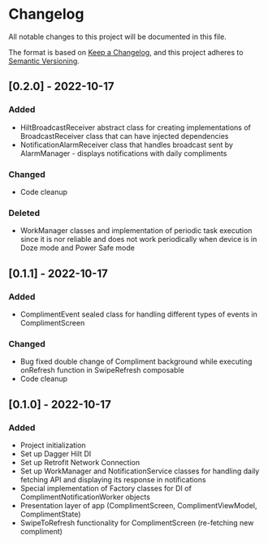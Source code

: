 # Changelog

All notable changes to this project will be documented in this file.

The format is based on [Keep a Changelog](https://keepachangelog.com/en/1.0.0/),
and this project adheres to [Semantic Versioning](https://semver.org/spec/v2.0.0.html).

## [0.2.0] - 2022-10-17

### Added
* HiltBroadcastReceiver abstract class for creating implementations of BroadcastReceiver class that can have injected dependencies
* NotificationAlarmReceiver class that handles broadcast sent by AlarmManager - displays notifications with daily compliments

### Changed
* Code cleanup

### Deleted
* WorkManager classes and implementation of periodic task execution since it is nor reliable and does not work periodically when device is in Doze mode and Power Safe mode

## [0.1.1] - 2022-10-17

### Added
* ComplimentEvent sealed class for handling different types of events in ComplimentScreen

### Changed
* Bug fixed double change of Compliment background while executing onRefresh function in SwipeRefresh composable
* Code cleanup


## [0.1.0] - 2022-10-17

### Added
* Project initialization
* Set up Dagger Hilt DI
* Set up Retrofit Network Connection
* Set up WorkManager and NotificationService classes for handling daily fetching API and displaying its response in notifications
* Special implementation of Factory classes for DI of ComplimentNotificationWorker objects
* Presentation layer of app (ComplimentScreen, ComplimentViewModel, ComplimentState)
* SwipeToRefresh functionality for ComplimentScreen (re-fetching new compliment)
